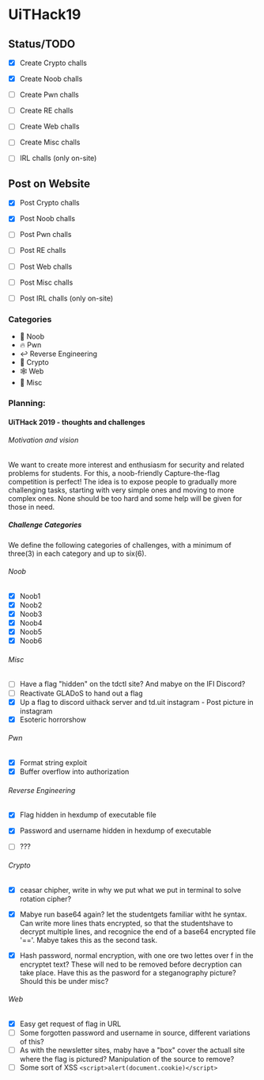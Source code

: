 # UiTHack19

## Status/TODO
- [X] Create Crypto challs
    
- [X] Create Noob challs

- [ ] Create Pwn challs

- [ ] Create RE challs

- [ ] Create Web challs

- [ ] Create Misc challs

- [ ] IRL challs (only on-site)

## Post on Website
- [X] Post Crypto challs
    
- [X] Post Noob challs

- [ ] Post Pwn challs

- [ ] Post RE challs

- [ ] Post Web challs

- [ ] Post Misc challs

- [ ] Post IRL challs (only on-site)

### Categories
* :baby: Noob
* :fire: Pwn
* :leftwards_arrow_with_hook: Reverse Engineering
* :closed_lock_with_key: Crypto
* :spider_web: Web
* :rainbow: Misc

### Planning:

#### UiTHack 2019 - thoughts and challenges

###### Motivation and vision
We want to create more interest and enthusiasm for security and related problems for students. 
For this, a noob-friendly Capture-the-flag competition is perfect!
The idea is to expose people to gradually more challenging tasks, starting with very simple ones and moving to more complex ones. None should be too hard and some help will be given for those in need. 

##### Challenge Categories
We define the following categories of challenges, with a minimum of three(3) in each category and up to six(6).
###### Noob
- [X] Noob1
- [X] Noob2
- [X] Noob3
- [X] Noob4
- [X] Noob5
- [X] Noob6

###### Misc
- [ ] Have a flag "hidden" on the tdctl site? And mabye on the IFI Discord?
- [ ] Reactivate GLADoS to hand out a flag
- [X] Up a flag to discord uithack server and td.uit instagram
        - Post picture in instagram
- [X] Esoteric horrorshow

###### Pwn
- [X] Format string exploit
- [X] Buffer overflow into authorization

###### Reverse Engineering
- [X] Flag hidden in hexdump of executable file
- [X] Password and username hidden in hexdump of executable
- [ ] ???


###### Crypto
 
- [X] ceasar chipher, write in why we put what we put in terminal to solve rotation cipher?   
- [X] Mabye run base64 again? let the studentgets familiar witht he syntax. Can write more lines thats encrypted, so that the studentshave to decrypt multiple lines, and recognice the end of a base64 encrypted file '=='. Mabye takes this as the second task.
- [X] Hash password, normal encryption, with one ore two lettes over f in the encryptet text? These will ned to be removed before decryption can take place. Have this as the pasword for a steganography picture? Should this be under misc? 


###### Web
- [X] Easy get request of flag in URL
- [ ] Some forgotten password and username in source, different variations of this?
- [ ] As with the newsletter sites, maby have a "box" cover the actuall site where the flag is pictured? Manipulation of the source to remove?
- [ ] Some sort of XSS `<script>alert(document.cookie)</script>`
